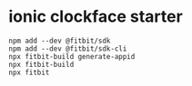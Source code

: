 # ionic clockface starter  
`npm add --dev @fitbit/sdk`  
`npm add --dev @fitbit/sdk-cli`  
`npx fitbit-build generate-appid`  
`npx fitbit-build`  
`npx fitbit`


